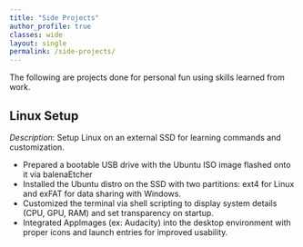 ```yaml
---
title: "Side Projects"
author_profile: true
classes: wide
layout: single
permalink: /side-projects/
---
```


The following are projects done for personal fun using skills learned from work.

## Linux Setup
*Description*: Setup Linux on an external SSD for learning commands and customization.

- Prepared a bootable USB drive with the Ubuntu ISO image flashed onto it via balenaEtcher
- Installed the Ubuntu distro on the SSD with two partitions: ext4 for Linux and exFAT for data sharing with Windows.
- Customized the terminal via shell scripting to display system details (CPU, GPU, RAM) and set transparency on startup.
- Integrated AppImages (ex: Audacity) into the desktop environment with proper icons and launch entries for improved usability.